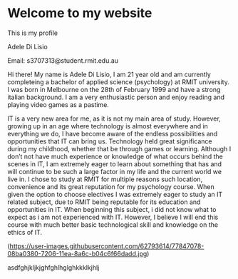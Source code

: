<html xmlns="http://www.w3.org/1999/xhtml" >
<head>

</head>
<body>
<h1>Welcome to my website</h1>
<p>This is my profile</p>
 <p> Adele Di Lisio </p>
  <p> Email: s3707313@student.rmit.edu.au </p>
 <p> Hi there! My name is Adele Di Lisio, I am 21 year old and am currently completeing a bachelor of applied science (psychology) at RMIT university. I was born in Melbourne on the 28th of February 1999 and have a strong italian background. I am a very enthusiastic person and enjoy reading and playing video games as a pastime. </p>
 
<p> 
IT is a very new area for me, as it is not my main area of study. However, growing up in an age where technology is almost everywhere and in everything we do, I have become aware of the endless possibilities and opportunities that IT can bring us. Technology held great significance during my childhood, whether that be through games or learning. Although I don’t not have much experience or knowledge of what occurs behind the scenes in IT, I am extremely eager to learn about something that has and will continue to be such a large factor in my life and the current world we live in. I chose to study at RMIT for multiple reasons such location, convenience and its great reputation for my psychology course. When given the option to choose electives I was extremely eager to study an IT related subject, due to RMIT being reputable for its education and opportunities in IT. When beginning this subject, i did not know what to expect as i am not experienced with IT. However, I believe I will end this course with much better basic technological skill and knowledge on the ethics of IT. </p>
 
(https://user-images.githubusercontent.com/62793614/77847078-08ba0380-7206-11ea-8a6c-b04c6f66dadd.jpg)
 <p>asdfghjkljkjghfghlhglghkkklkjhlj</p>
</body>
</html>
